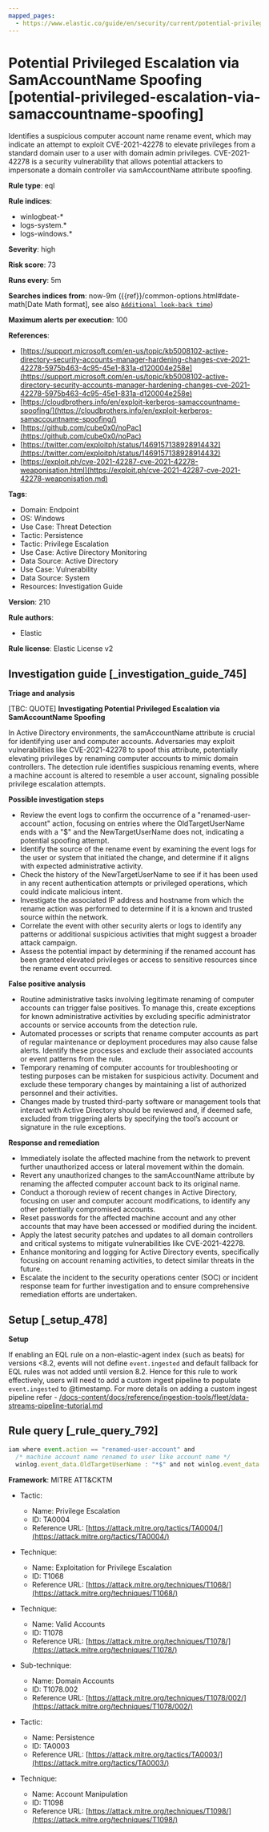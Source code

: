 ```yaml
---
mapped_pages:
  - https://www.elastic.co/guide/en/security/current/potential-privileged-escalation-via-samaccountname-spoofing.html
---
```


# Potential Privileged Escalation via SamAccountName Spoofing [potential-privileged-escalation-via-samaccountname-spoofing]

Identifies a suspicious computer account name rename event, which may indicate an attempt to exploit CVE-2021-42278 to elevate privileges from a standard domain user to a user with domain admin privileges. CVE-2021-42278 is a security vulnerability that allows potential attackers to impersonate a domain controller via samAccountName attribute spoofing.

**Rule type**: eql

**Rule indices**:

* winlogbeat-*
* logs-system.*
* logs-windows.*

**Severity**: high

**Risk score**: 73

**Runs every**: 5m

**Searches indices from**: now-9m ({{ref}}/common-options.html#date-math[Date Math format], see also [`Additional look-back time`](docs-content://solutions/security/detect-and-alert/create-detection-rule.md#rule-schedule))

**Maximum alerts per execution**: 100

**References**:

* [https://support.microsoft.com/en-us/topic/kb5008102-active-directory-security-accounts-manager-hardening-changes-cve-2021-42278-5975b463-4c95-45e1-831a-d120004e258e](https://support.microsoft.com/en-us/topic/kb5008102-active-directory-security-accounts-manager-hardening-changes-cve-2021-42278-5975b463-4c95-45e1-831a-d120004e258e)
* [https://cloudbrothers.info/en/exploit-kerberos-samaccountname-spoofing/](https://cloudbrothers.info/en/exploit-kerberos-samaccountname-spoofing/)
* [https://github.com/cube0x0/noPac](https://github.com/cube0x0/noPac)
* [https://twitter.com/exploitph/status/1469157138928914432](https://twitter.com/exploitph/status/1469157138928914432)
* [https://exploit.ph/cve-2021-42287-cve-2021-42278-weaponisation.html](https://exploit.ph/cve-2021-42287-cve-2021-42278-weaponisation.md)

**Tags**:

* Domain: Endpoint
* OS: Windows
* Use Case: Threat Detection
* Tactic: Persistence
* Tactic: Privilege Escalation
* Use Case: Active Directory Monitoring
* Data Source: Active Directory
* Use Case: Vulnerability
* Data Source: System
* Resources: Investigation Guide

**Version**: 210

**Rule authors**:

* Elastic

**Rule license**: Elastic License v2

## Investigation guide [_investigation_guide_745]

**Triage and analysis**

[TBC: QUOTE]
**Investigating Potential Privileged Escalation via SamAccountName Spoofing**

In Active Directory environments, the samAccountName attribute is crucial for identifying user and computer accounts. Adversaries may exploit vulnerabilities like CVE-2021-42278 to spoof this attribute, potentially elevating privileges by renaming computer accounts to mimic domain controllers. The detection rule identifies suspicious renaming events, where a machine account is altered to resemble a user account, signaling possible privilege escalation attempts.

**Possible investigation steps**

* Review the event logs to confirm the occurrence of a "renamed-user-account" action, focusing on entries where the OldTargetUserName ends with a "$" and the NewTargetUserName does not, indicating a potential spoofing attempt.
* Identify the source of the rename event by examining the event logs for the user or system that initiated the change, and determine if it aligns with expected administrative activity.
* Check the history of the NewTargetUserName to see if it has been used in any recent authentication attempts or privileged operations, which could indicate malicious intent.
* Investigate the associated IP address and hostname from which the rename action was performed to determine if it is a known and trusted source within the network.
* Correlate the event with other security alerts or logs to identify any patterns or additional suspicious activities that might suggest a broader attack campaign.
* Assess the potential impact by determining if the renamed account has been granted elevated privileges or access to sensitive resources since the rename event occurred.

**False positive analysis**

* Routine administrative tasks involving legitimate renaming of computer accounts can trigger false positives. To manage this, create exceptions for known administrative activities by excluding specific administrator accounts or service accounts from the detection rule.
* Automated processes or scripts that rename computer accounts as part of regular maintenance or deployment procedures may also cause false alerts. Identify these processes and exclude their associated accounts or event patterns from the rule.
* Temporary renaming of computer accounts for troubleshooting or testing purposes can be mistaken for suspicious activity. Document and exclude these temporary changes by maintaining a list of authorized personnel and their activities.
* Changes made by trusted third-party software or management tools that interact with Active Directory should be reviewed and, if deemed safe, excluded from triggering alerts by specifying the tool’s account or signature in the rule exceptions.

**Response and remediation**

* Immediately isolate the affected machine from the network to prevent further unauthorized access or lateral movement within the domain.
* Revert any unauthorized changes to the samAccountName attribute by renaming the affected computer account back to its original name.
* Conduct a thorough review of recent changes in Active Directory, focusing on user and computer account modifications, to identify any other potentially compromised accounts.
* Reset passwords for the affected machine account and any other accounts that may have been accessed or modified during the incident.
* Apply the latest security patches and updates to all domain controllers and critical systems to mitigate vulnerabilities like CVE-2021-42278.
* Enhance monitoring and logging for Active Directory events, specifically focusing on account renaming activities, to detect similar threats in the future.
* Escalate the incident to the security operations center (SOC) or incident response team for further investigation and to ensure comprehensive remediation efforts are undertaken.


## Setup [_setup_478]

**Setup**

If enabling an EQL rule on a non-elastic-agent index (such as beats) for versions <8.2, events will not define `event.ingested` and default fallback for EQL rules was not added until version 8.2. Hence for this rule to work effectively, users will need to add a custom ingest pipeline to populate `event.ingested` to @timestamp. For more details on adding a custom ingest pipeline refer - [/docs-content/docs/reference/ingestion-tools/fleet/data-streams-pipeline-tutorial.md](docs-content://reference/ingestion-tools/fleet/data-streams-pipeline-tutorial.md)


## Rule query [_rule_query_792]

```js
iam where event.action == "renamed-user-account" and
  /* machine account name renamed to user like account name */
  winlog.event_data.OldTargetUserName : "*$" and not winlog.event_data.NewTargetUserName : "*$"
```

**Framework**: MITRE ATT&CKTM

* Tactic:

    * Name: Privilege Escalation
    * ID: TA0004
    * Reference URL: [https://attack.mitre.org/tactics/TA0004/](https://attack.mitre.org/tactics/TA0004/)

* Technique:

    * Name: Exploitation for Privilege Escalation
    * ID: T1068
    * Reference URL: [https://attack.mitre.org/techniques/T1068/](https://attack.mitre.org/techniques/T1068/)

* Technique:

    * Name: Valid Accounts
    * ID: T1078
    * Reference URL: [https://attack.mitre.org/techniques/T1078/](https://attack.mitre.org/techniques/T1078/)

* Sub-technique:

    * Name: Domain Accounts
    * ID: T1078.002
    * Reference URL: [https://attack.mitre.org/techniques/T1078/002/](https://attack.mitre.org/techniques/T1078/002/)

* Tactic:

    * Name: Persistence
    * ID: TA0003
    * Reference URL: [https://attack.mitre.org/tactics/TA0003/](https://attack.mitre.org/tactics/TA0003/)

* Technique:

    * Name: Account Manipulation
    * ID: T1098
    * Reference URL: [https://attack.mitre.org/techniques/T1098/](https://attack.mitre.org/techniques/T1098/)



